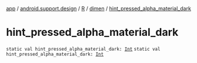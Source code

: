 [app](../../../index.md) / [android.support.design](../../index.md) / [R](../index.md) / [dimen](index.md) / [hint_pressed_alpha_material_dark](./hint_pressed_alpha_material_dark.md)

# hint_pressed_alpha_material_dark

`static val hint_pressed_alpha_material_dark: `[`Int`](https://kotlinlang.org/api/latest/jvm/stdlib/kotlin/-int/index.html)
`static val hint_pressed_alpha_material_dark: `[`Int`](https://kotlinlang.org/api/latest/jvm/stdlib/kotlin/-int/index.html)